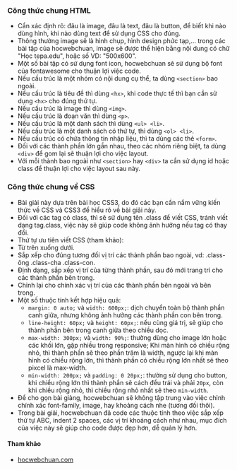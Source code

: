 ### Công thức chung HTML
* Cần xác định rõ: đâu là image, đâu là text, đâu là button, để biết khi nào dùng hình, khi nào dùng text để sử dụng CSS cho đúng.
*  Thông thường image sẽ là hình chụp, hình design phức tạp,... trong các bài tập của hocwebchuan, image sẽ được thể hiện bằng nội dung có chữ "Học tepa.edu", hoặc số VD: "500x600".
* Một số bài tập có sử dụng font icon, hocwebchuan sẽ sử dụng bộ font của fontawesome cho thuận lợi việc code.
*  Nếu cấu trúc là một nhóm có nội dung cụ thể, ta dùng `<section>` bao ngoài.
* Nếu cấu trúc là tiêu đề thì dùng `<hx>`, khi code thực tế thì bạn cần sử dụng `<hx>` cho đúng thứ tự.
* Nếu cấu trúc là image thì dùng `<img>`.
* Nếu cấu trúc là đoạn văn thì dùng `<p>`.
* Nếu cấu trúc là một danh sách thì dùng `<ul> <li>`.
* Nếu cấu trúc là một danh sách có thứ tự, thì dùng `<ol> <li>`.
* Nếu cấu trúc có chứa thông tin nhập liệu, thì ta dùng các thẻ `<form>`.
* Đối với các thành phần lớn gần nhau, theo các nhóm riêng biệt, ta dùng `<div>` để gom lại sẽ thuận lợi cho việc layout.
* Với mỗi thành bao ngoài như `<section>` hay `<div>` ta cần sử dụng id hoặc class để thuận lợi cho việc layout sau này.


### Công thức chung về CSS
* Bài giải này dựa trên bài học CSS3, do đó các bạn cần nắm vững kiến thức về CSS và CSS3 để hiểu rõ về bài giải này.
* Đối với các tag có class, thì sẽ sử dụng tên .class để viết CSS, tránh viết dạng tag.class, việc này sẽ giúp code không ảnh hưởng nếu tag có thay đổi.
* Thứ tự ưu tiên viết CSS (tham khảo):
* Từ trên xuống dưới.
* Sắp xếp cho đúng tương đối vị trí các thành phần bao ngoài, vd: .class-ông .class-cha .class-con.
* Định dạng, sắp xếp vị trí của từng thành phần, sau đó mới trang trí cho các thành phần bên trong.
* Chỉnh lại cho chính xác vị trí của các thành phần bên ngoài và bên trong.
* Một số thuộc tính kết hợp hiệu quả:
  * `margin: 0 auto;` và `width: 600px;`: dịch chuyển toàn bộ thành phần canh giữa, nhưng không ảnh hưởng các thành phần con bên trong.
  * `line-height: 60px;` và `height: 60px;`: nếu cùng giá trị, sẽ giúp cho thành phần bên trong canh giữa theo chiều dọc.
  * `max-width: 300px;` và `width: 90%;`: thường dùng cho image lớn hoặc các khối lớn, gặp nhiều trong responsive; Khi màn hình có chiều rộng nhỏ, thì thành phần sẽ theo phần trăm là width, ngược lại khi màn hỉnh có chiều rộng lớn, thì thành phần có chiều rộng lớn nhất sẽ theo pixcel là max-width.
  * `min-width: 200px;` và `padding: 0 20px;`: thường sử dụng cho button, khi chiều rộng lớn thì thành phần sẽ cách đều trái và phải `20px`, còn khi chiều rộng nhỏ, thì chiều rộng nhỏ nhất sẽ theo `min-width`.
* Để cho gọn bài giảng, hocwebchuan sẽ không tập trung vào việc chỉnh chính xác font-family, image, hay khoảng cách nhe (tương đối thôi).
* Trong bài giải, hocwebchuan đã code các thuộc tính theo việc sắp xếp thứ tự ABC, indent 2 spaces, các vị trí khoảng cách như nhau, mục đích của việc này sẽ giúp cho code được đẹp hơn, dễ quản lý hơn.

#### Tham khảo
* [hocwebchuan.com](https://hocwebchuan.com/exercises/html-html5/#basic)

